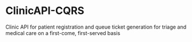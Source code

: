 # ClinicAPI-CQRS
Clinic API for patient registration and queue ticket generation for triage and medical care on a first-come, first-served basis
